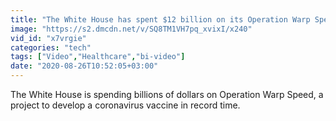 ```yaml
---
title: "The White House has spent $12 billion on its Operation Warp Speed vaccine plan \u2014\u00a0but experts are worried about how the money's being used"
image: "https://s2.dmcdn.net/v/SQ8TM1VH7pq_xvixI/x240"
vid_id: "x7vrgie"
categories: "tech"
tags: ["Video","Healthcare","bi-video"]
date: "2020-08-26T10:52:05+03:00"
---
```

The White House is spending billions of dollars on Operation Warp Speed, a project to develop a coronavirus vaccine in record time.
